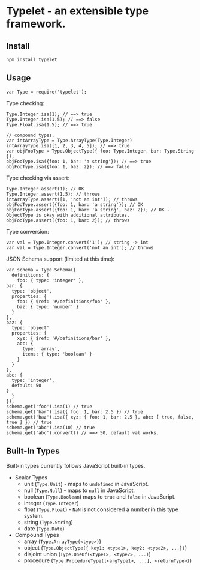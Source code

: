 # Typelet - an extensible type framework.

## Install

    npm install typelet

## Usage

    var Type = require('typelet');
    
Type checking:

    Type.Integer.isa(1); // ==> true
    Type.Integer.isa(1.5); // ==> false
    Type.Float.isa(1.5); // ==> true
    
    // compound types.
    var intArrayType = Type.ArrayType(Type.Integer)
    intArrayType.isa([1, 2, 3, 4, 5]); // ==> true
    var objFooType = Type.ObjectType({ foo: Type.Integer, bar: Type.String });
    objFooType.isa({foo: 1, bar: 'a string'}); // ==> true
    objFooType.isa({foo: 1, baz: 2}); // ==> false

Type checking via assert:

    Type.Integer.assert(1); // OK
    Type.Integer.assert(1.5); // throws
    intArrayType.assert([1, 'not an int']); // throws
    objFooType.assert({foo: 1, bar: 'a string'}); // OK
    objFooType.assert({foo: 1, bar: 'a string', baz: 2}); // OK - ObjectType is okay with additional attributes.
    objFooType.assert({foo: 1, bar: 2}); // throws

Type conversion:

    var val = Type.Integer.convert('1'); // string -> int
    var val = Type.Integer.convert('not an int'); // throws

JSON Schema support (limited at this time):

    var schema = Type.Schema({
      definitions: {
        foo: { type: 'integer' },
	bar: {
	  type: 'object',
	  properties: {
	    foo: { $ref: '#/definitions/foo' },
	    baz: { type: 'number' }
	  }
	},
	baz: {
	  type: 'object'
	  properties: {
	    xyz: { $ref: '#/definitions/bar' },
	    abc: {
	      type: 'array',
	      items: { type: 'boolean' }
	    }
	  }
	},
	abc: {
	  type: 'integer',
	  default: 50
	}
      }
    });
    schema.get('foo').isa(1) // true
    schema.get('bar').isa({ foo: 1, bar: 2.5 }) // true
    schema.get('baz').isa({ xyz: { foo: 1, bar: 2.5 }, abc: [ true, false, true ] }) // true
    schema.get('abc').isa(10) // true
    schema.get('abc').convert() // ==> 50, default val works.

## Built-In Types

Built-in types currently follows JavaScript built-in types.

* Scalar Types
    * unit (`Type.Unit`) - maps to `undefined` in JavaScript.
    * null (`Type.Null`) - maps to `null` in JavaScript.
    * boolean (`Type.Boolean`) maps to `true` and `false` in JavaScript.
    * integer (`Type.Integer`)
    * float (`Type.Float`) - `NaN` is not considered a number in this type system.
    * string (`Type.String`)
    * date (`Type.Date`)
* Compound Types
    * array (`Type.ArrayType(<type>)`)
    * object (`Type.ObjectType({ key1: <type1>, key2: <type2>, ...})`)
    * disjoint union (`Type.OneOf(<type1>, <type2>, ...)`)
    * procedure (`Type.ProcedureType([<argType1>, ...], <returnType>)`)

